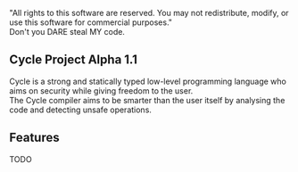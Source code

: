 
"All rights to this software are reserved. You may not redistribute, modify, or use this software for commercial purposes."
<br>
Don't you DARE steal MY code.

## Cycle Project Alpha 1.1

Cycle is a strong and statically typed low-level programming language who aims on security while giving freedom to the user.
<br>
The Cycle compiler aims to be smarter than the user itself by analysing the code and detecting unsafe operations.

## Features

TODO

